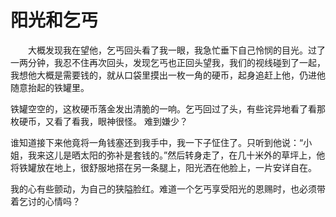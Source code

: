 # 阳光和乞丐
　　大概发现我在望他，乞丐回头看了我一眼，我急忙垂下自己怜悯的目光。过了一两分钟，我忍不住再次回头，发现乞丐也正回头望我，我们的视线碰到了一起，我想他大概是需要钱的，就从口袋里摸出一枚一角的硬币，起身追赶上他，仍进他随意抬起的铁罐里。 

 铁罐空空的，这枚硬币落金发出清脆的一响。乞丐回过了头，有些诧异地看了看那枚硬币，又看了看我，眼神很怪。 
难到嫌少？ 

 谁知道接下来他竟将一角钱塞还到我手中，我一下子怔住了。只听到他说：“小姐，我来这儿是晒太阳的弥补是套钱的。”然后转身走了，在几十米外的草坪上，他将铁罐放在地上，很舒服地搭在另一条腿上，阳光洒在他脸上，一片安详自在。 

 我的心有些颤动，为自己的狭隘脸红。难道一个乞丐享受阳光的恩赐时，也必须带着乞讨的心情吗？
 